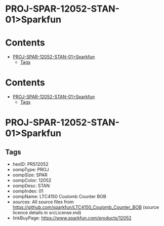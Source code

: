 
PROJ-SPAR-12052-STAN-01>Sparkfun
================================

Contents
========

* [PROJ-SPAR-12052-STAN-01>Sparkfun](#proj-spar-12052-stan-01sparkfun)
	* [Tags](#tags)

Contents
========

* [PROJ-SPAR-12052-STAN-01>Sparkfun](#proj-spar-12052-stan-01sparkfun)
	* [Tags](#tags)

# PROJ-SPAR-12052-STAN-01>Sparkfun

## Tags

- hexID: PRS12052
- oompType: PROJ
- oompSize: SPAR
- oompColor: 12052
- oompDesc: STAN
- oompIndex: 01
- oompName: LTC4150 Coulomb Counter BOB
- sources: All source files from https://github.com/sparkfun/LTC4150_Coulomb_Counter_BOB (source licence details in srcLicense.md)
- linkBuyPage: https://www.sparkfun.com/products/12052
